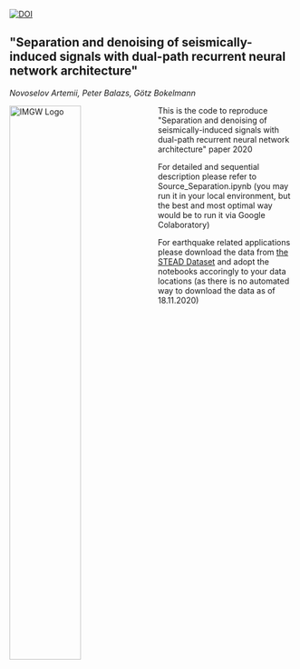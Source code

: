 [![DOI](https://zenodo.org/badge/288950002.svg)](https://zenodo.org/badge/latestdoi/288950002)

## "Separation and denoising of seismically-induced signals with dual-path recurrent neural network architecture" 
_Novoselov Artemii, Peter Balazs, G&ouml;tz Bokelmann_

<img src="https://img.univie.ac.at/fileadmin/user_upload/i_img/documents_imgw/graphic/logo_imgw_color_with_text_2100x660.png"
     alt="IMGW Logo"
     style="float: left; margin-right: 10px;" width=50%/>

This is the code to reproduce "Separation and denoising of seismically-induced signals with dual-path recurrent neural network architecture" paper 2020

For detailed and sequential description please refer to Source_Separation.ipynb (you may run it in your local environment, but the best and most optimal way would be to run it via Google Colaboratory)

For earthquake related applications please download the data from [the STEAD Dataset](https://github.com/smousavi05/STEAD) and adopt the notebooks accoringly to your data locations (as there is no automated way to download the data as of 18.11.2020)
